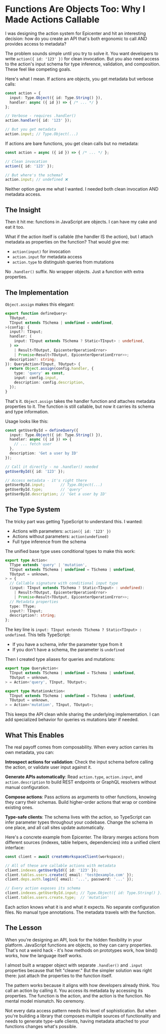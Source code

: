 # Functions Are Objects Too: Why I Made Actions Callable

I was designing the action system for Epicenter and hit an interesting decision: how do you create an API that's both ergonomic to call AND provides access to metadata?

The problem sounds simple until you try to solve it. You want developers to write `action({ id: '123' })` for clean invocation. But you also need access to the action's input schema for type inference, validation, and composition. These feel like competing goals.

Here's what I mean. If actions are objects, you get metadata but verbose calls:

```typescript
const action = {
  input: Type.Object({ id: Type.String() }),
  handler: async ({ id }) => { /* ... */ }
};

// Verbose - requires .handler()
action.handler({ id: '123' });

// But you get metadata
action.input; // Type.Object(...)
```

If actions are bare functions, you get clean calls but no metadata:

```typescript
const action = async ({ id }) => { /* ... */ };

// Clean invocation
action({ id: '123' });

// But where's the schema?
action.input; // undefined ❌
```

Neither option gave me what I wanted. I needed both clean invocation AND metadata access.

## The Insight

Then it hit me: functions in JavaScript are objects. I can have my cake and eat it too.

What if the action itself is callable (the handler IS the action), but I attach metadata as properties on the function? That would give me:
- `action(input)` for invocation
- `action.input` for metadata access
- `action.type` to distinguish queries from mutations

No `.handler()` suffix. No wrapper objects. Just a function with extra properties.

## The Implementation

`Object.assign` makes this elegant:

```typescript
export function defineQuery<
  TOutput,
  TInput extends TSchema | undefined = undefined,
>(config: {
  input?: TInput;
  handler: (
    input: TInput extends TSchema ? Static<TInput> : undefined,
  ) =>
    | Result<TOutput, EpicenterOperationError>
    | Promise<Result<TOutput, EpicenterOperationError>>;
  description?: string;
}): QueryAction<TInput, TOutput> {
  return Object.assign(config.handler, {
    type: 'query' as const,
    input: config.input,
    description: config.description,
  });
}
```

That's it. `Object.assign` takes the handler function and attaches metadata properties to it. The function is still callable, but now it carries its schema and type information.

Usage looks like this:

```typescript
const getUserById = defineQuery({
  input: Type.Object({ id: Type.String() }),
  handler: async ({ id }) => {
    // ... fetch user
  },
  description: 'Get a user by ID'
});

// Call it directly - no .handler() needed
getUserById({ id: '123' });

// Access metadata - it's right there
getUserById.input;       // Type.Object(...)
getUserById.type;        // 'query'
getUserById.description; // 'Get a user by ID'
```

## The Type System

The tricky part was getting TypeScript to understand this. I wanted:
- Actions with parameters: `action({ id: '123' })`
- Actions without parameters: `action(undefined)`
- Full type inference from the schema

The unified base type uses conditional types to make this work:

```typescript
export type Action<
  TType extends 'query' | 'mutation',
  TInput extends TSchema | undefined = TSchema | undefined,
  TOutput = unknown,
> = {
  // Callable signature with conditional input type
  (input: TInput extends TSchema ? Static<TInput> : undefined):
    | Result<TOutput, EpicenterOperationError>
    | Promise<Result<TOutput, EpicenterOperationError>>;
  // Metadata properties
  type: TType;
  input?: TInput;
  description?: string;
};
```

The key line is `input: TInput extends TSchema ? Static<TInput> : undefined`. This tells TypeScript:
- If you have a schema, infer the parameter type from it
- If you don't have a schema, the parameter is `undefined`

Then I created type aliases for queries and mutations:

```typescript
export type QueryAction<
  TInput extends TSchema | undefined = TSchema | undefined,
  TOutput = unknown,
> = Action<'query', TInput, TOutput>;

export type MutationAction<
  TInput extends TSchema | undefined = TSchema | undefined,
  TOutput = unknown,
> = Action<'mutation', TInput, TOutput>;
```

This keeps the API clean while sharing the underlying implementation. I can add specialized behavior for queries vs mutations later if needed.

## What This Enables

The real payoff comes from composability. When every action carries its own metadata, you can:

**Introspect actions for validation**: Check the input schema before calling the action, or validate user input against it.

**Generate APIs automatically**: Read `action.type`, `action.input`, and `action.description` to build REST endpoints or GraphQL resolvers without manual configuration.

**Compose actions**: Pass actions as arguments to other functions, knowing they carry their schemas. Build higher-order actions that wrap or combine existing ones.

**Type-safe clients**: The schema lives with the action, so TypeScript can infer parameter types throughout your codebase. Change the schema in one place, and all call sites update automatically.

Here's a concrete example from Epicenter. The library merges actions from different sources (indexes, table helpers, dependencies) into a unified client interface:

```typescript
const client = await createWorkspaceClient(workspace);

// All of these are callable actions with metadata
client.indexes.getUserById({ id: '123' });
client.tables.users.create({ email: 'test@example.com' });
client.deps.auth.login({ email: '...', password: '...' });

// Every action exposes its schema
client.indexes.getUserById.input; // Type.Object({ id: Type.String() })
client.tables.users.create.type;  // 'mutation'
```

Each action knows what it is and what it expects. No separate configuration files. No manual type annotations. The metadata travels with the function.

## The Lesson

When you're designing an API, look for the hidden flexibility in your platform. JavaScript functions are objects, so they can carry properties. That's not a weird hack - it's how methods on prototypes work, how bind() works, how the language itself works.

I almost built a wrapper object with separate `.handler()` and `.input` properties because that felt "cleaner." But the simpler solution was right there: just attach the properties to the function itself.

The pattern works because it aligns with how developers already think. You call an action by calling it. You access its metadata by accessing its properties. The function is the action, and the action is the function. No mental model mismatch. No ceremony.

Not every data access pattern needs this level of sophistication. But when you're building a library that composes multiple sources of functionality and needs to generate type-safe clients, having metadata attached to your functions changes what's possible.
